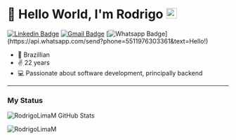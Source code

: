 # 👋 Hello World, I'm Rodrigo <img src="https://github.com/TheDudeThatCode/TheDudeThatCode/blob/master/Assets/Earth.gif" width="24px">

[![Linkedin Badge](https://img.shields.io/badge/-LinkedIn-blue?style=flat-square&logo=Linkedin&logoColor=white&link=https://www.linkedin.com/in/rodrigolimam/)](https://www.linkedin.com/in/rodrigolimam/)
[![Gmail Badge](https://img.shields.io/badge/-Gmail-c14438?style=flat-square&logo=Gmail&logoColor=white&link=mailto:digo100200@gmail.com)](mailto:digo100200@gmail.com)
[![Whatsapp Badge](https://img.shields.io/badge/-Whatsapp-4CA143?style=flat-square&labelColor=4CA143&logo=whatsapp&logoColor=white&link=https://api.whatsapp.com/send?phone=5511976303361&text=Hello!)](https://api.whatsapp.com/send?phone=5511976303361&text=Hello!)

- 🏡 Brazillian
- ✌ 22 years
- 💻 Passionate about software development, principally backend

----

### My Status
  
![RodrigoLimaM GitHub Stats ](https://github-readme-stats.vercel.app/api?username=RodrigoLimaM&show_icons=true&theme=dark) 
<p><img align="center" src="https://github-readme-stats.vercel.app/api/top-langs/?username=RodrigoLimaM&layout=compact&hide=html&theme=dark" alt="RodrigoLimaM" /></p>
